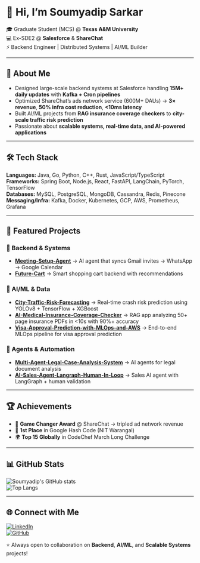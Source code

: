 # 👋 Hi, I’m Soumyadip Sarkar  

🎓 Graduate Student (MCS) @ **Texas A&M University**  
💻 Ex-SDE2 @ **Salesforce** & **ShareChat**  
⚡ Backend Engineer | Distributed Systems | AI/ML Builder  

---

## 🚀 About Me
- Designed large-scale backend systems at Salesforce handling **15M+ daily updates** with **Kafka + Cron pipelines**  
- Optimized ShareChat’s ads network service (600M+ DAUs) → **3× revenue**, **50% infra cost reduction**, **<10ms latency**  
- Built AI/ML projects from **RAG insurance coverage checkers** to **city-scale traffic risk prediction**  
- Passionate about **scalable systems, real-time data, and AI-powered applications**  

---

## 🛠 Tech Stack
**Languages:** Java, Go, Python, C++, Rust, JavaScript/TypeScript  
**Frameworks:** Spring Boot, Node.js, React, FastAPI, LangChain, PyTorch, TensorFlow  
**Databases:** MySQL, PostgreSQL, MongoDB, Cassandra, Redis, Pinecone  
**Messaging/Infra:** Kafka, Docker, Kubernetes, GCP, AWS, Prometheus, Grafana  

---

## 📌 Featured Projects

### 🔹 Backend & Systems
- [**Meeting-Setup-Agent**](https://github.com/soumyadipsarkar2/Meeting-Setup-Agent) → AI agent that syncs Gmail invites → WhatsApp → Google Calendar  
- [**Future-Cart**](https://github.com/soumyadipsarkar2/Future-Cart) → Smart shopping cart backend with recommendations  

### 🔹 AI/ML & Data
- [**City-Traffic-Risk-Forecasting**](https://github.com/soumyadipsarkar2/City-Traffic-Risk-Forecasting) → Real-time crash risk prediction using YOLOv8 + TensorFlow + XGBoost  
- [**AI-Medical-Insurance-Coverage-Checker**](https://github.com/soumyadipsarkar2/AI-Medical-Insurance-Coverage-Checker) → RAG app analyzing 50+ page insurance PDFs in <10s with 90%+ accuracy  
- [**Visa-Approval-Prediction-with-MLOps-and-AWS**](https://github.com/soumyadipsarkar2/Visa-Approval-Prediction-with-MLOps-and-AWS) → End-to-end MLOps pipeline for visa approval prediction  

### 🔹 Agents & Automation
- [**Multi-Agent-Legal-Case-Analysis-System**](https://github.com/soumyadipsarkar2/Multi-Agent-Legal-Case-Analysis-System) → AI agents for legal document analysis  
- [**AI-Sales-Agent-Langraph-Human-In-Loop**](https://github.com/soumyadipsarkar2/AI-Sales-Agent-Langraph-Human-In-Loop) → Sales AI agent with LangGraph + human validation  

---

## 🏆 Achievements
- 🥇 **Game Changer Award** @ ShareChat → tripled ad network revenue  
- 🥇 **1st Place** in Google Hash Code (NIT Warangal)  
- 🌍 **Top 15 Globally** in CodeChef March Long Challenge  

---

## 📊 GitHub Stats
![Soumyadip's GitHub stats](https://github-readme-stats.vercel.app/api?username=soumyadipsarkar2&show_icons=true&theme=radical)  
![Top Langs](https://github-readme-stats.vercel.app/api/top-langs/?username=soumyadipsarkar2&layout=compact&theme=radical)  

---

## 🌐 Connect with Me
[![LinkedIn](https://img.shields.io/badge/LinkedIn-Connect-blue?logo=linkedin)](https://www.linkedin.com/in/soumyadip-sarkar2)  
[![GitHub](https://img.shields.io/badge/GitHub-Follow-black?logo=github)](https://github.com/soumyadipsarkar2)  

⭐ Always open to collaboration on **Backend**, **AI/ML**, and **Scalable Systems** projects!
